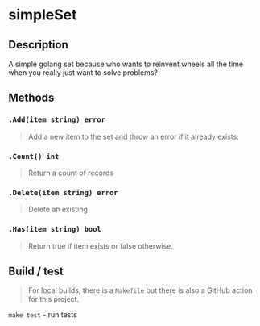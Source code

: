 simpleSet
=========

## Description
A simple golang set because who wants to reinvent wheels all the time
when you really just want to solve problems?

## Methods

### `.Add(item string) error`

> Add a new item to the set and throw an error if it already exists.

### `.Count() int`

> Return a count of records

### `.Delete(item string) error`

> Delete an existing

### `.Has(item string) bool`

> Return true if item exists or false otherwise.

## Build / test
> For local builds, there is a `Makefile` but there is also a GitHub action for this 
> project.

`make test` - run tests 

